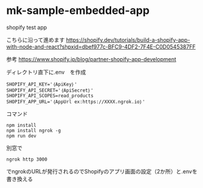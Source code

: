 # mk-sample-embedded-app
shopify test app

こちらに沿って進めます
https://shopify.dev/tutorials/build-a-shopify-app-with-node-and-react?shpxid=dbef977c-BFC9-4DF2-7F4E-C0D0545387FF

参考
https://www.shopify.jp/blog/partner-shopify-app-development

ディレクトリ直下に.env　を作成

    SHOPIFY_API_KEY='｛ApiKey｝'
    SHOPIFY_API_SECRET='｛ApiSecret｝'
    SHOPIFY_API_SCOPES=read_products
    SHOPIFY_APP_URL='｛AppUrl ex:https://XXXX.ngrok.io｝'

コマンド

    npm install
    npm install ngrok -g
    npm run dev
    
別窓で

    ngrok http 3000

でngrokのURLが発行されるのでShopifyのアプリ画面の設定（2か所）と.envを書き換える
